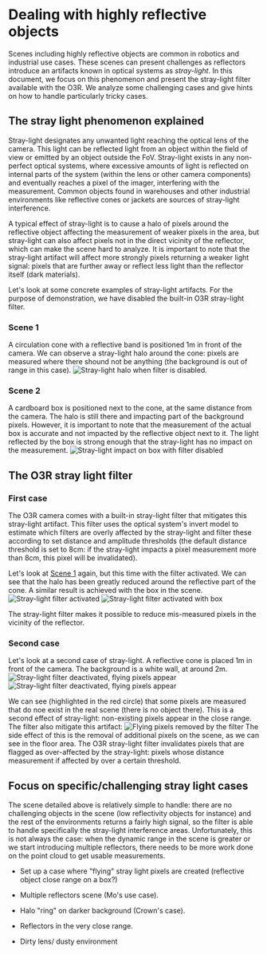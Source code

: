 # Dealing with highly reflective objects

Scenes including highly reflective objects are common in robotics and industrial use cases. These scenes can present challenges as reflectors introduce an artifacts known in optical systems as *stray-light*. In this document, we focus on this phenomenon and present the stray-light filter available with the O3R. We analyze some challenging cases and give hints on how to handle particularly tricky cases. 

## The stray light phenomenon explained

Stray-light designates any unwanted light reaching the optical lens of the camera. This light can be reflected light from an object within the field of view or emitted by an object outside the FoV. Stray-light exists in any non-perfect optical systems, where excessive amounts of light is reflected on internal parts of the system (within the lens or other camera components) and eventually reaches a pixel of the imager, interfering with the measurement. 
Common objects found in warehouses and other industrial environments like reflective cones or jackets are sources of stray-light interference.

A typical effect of stray-light is to cause a halo of pixels around the reflective object affecting the measurement of weaker pixels in the area, but stray-light can also affect pixels not in the direct vicinity of the reflector, which can make the scene hard to analyze. 
It is important to note that the stray-light artifact will affect more strongly pixels returning a weaker light signal: pixels that are further away or reflect less light than the reflector itself (dark materials).

Let's look at some concrete examples of stray-light artifacts. For the purpose of demonstration, we have disabled the built-in O3R stray-light filter.

### Scene 1
A circulation cone with a reflective band is positioned 1m in front of the camera. We can observe a stray-light halo around the cone: pixels are measured where there shound not be anything (the background is out of range in this case).
![Stray-light halo when filter is disabled.](images/no_filter_halo.png)

### Scene 2 
A cardboard box is positioned next to the cone, at the same distance from the camera. The halo is still there and impacting part of the background pixels. However, it is important to note that the measurement of the actual box is accurate and not impacted by the reflective object next to it. The light reflected by the box is strong enough that the stray-light has no impact on the measurement. 
![Stray-light impact on box with filter disabled](images/no_filter_halo_box.png)

## The O3R stray light filter

### First case

The O3R camera comes with a built-in stray-light filter that mitigates this stray-light artifact. 
This filter uses the optical system's invert model to estimate which filters are overly affected by the stray-light and filter these according to set distance and amplitude thresholds (the default distance threshold is set to 8cm: if the stray-light impacts a pixel measurement more than 8cm, this pixel will be invalidated).

Let's look at [Scene 1](#scene-1) again, but this time with the filter activated. We can see that the halo has been greatly reduced around the reflective part of the cone. A similar result is achieved with the box in the scene.
![Stray-light filter activated](images/filter_cone.png)
![Stray-light filter activated with box](images/filter_with_box.png)

The stray-light filter makes it possible to reduce mis-measured pixels in the vicinity of the reflector.

### Second case

Let's look at a second case of stray-light. A reflective cone is placed 1m in front of the camera. The background is a white wall, at around 2m.
![Stray-light filter deactivated, flying pixels appear](images/no_filter_flying_pixels2-edits.png)
![Stray-light filter deactivated, flying pixels appear](images/no_filter_flying_pixels1-edits.png)

We can see (highlighted in the red circle) that some pixels are measured that do noe exist in the real scene (there is no object there). This is a second effect of stray-light: non-existing pixels appear in the close range. The filter also mitigate this artifact:
![Flying pixels removed by the filter](images/filter_removes_flying_pixels.png)
The side effect of this is the removal of additional pixels on the scene, as we can see in the floor area.
The O3R stray-light filter invalidates pixels that are flagged as over-affected by the stray-light: pixels whose distance measurement if affected by over a certain threshold.


## Focus on specific/challenging stray light cases 

The scene detailed above is relatively simple to handle: there are no challenging objects in the scene (low reflectivity objects for instance) and the rest of the environments returns a fairly high signal, so the filter is able to handle specifically the stray-light interference areas. Unfortunately, this is not always the case: when the dynamic range in the scene is greater or we start introducing multiple reflectors, there needs to be more work done on the point cloud to get usable measurements.


- Set up a case where "flying" stray light pixels are created (reflective object close range on a box?)

- Multiple reflectors scene (Mo's use case).  
- Halo "ring" on darker background (Crown's case).  
- Reflectors in the very close range.
- Dirty lens/ dusty environment
    